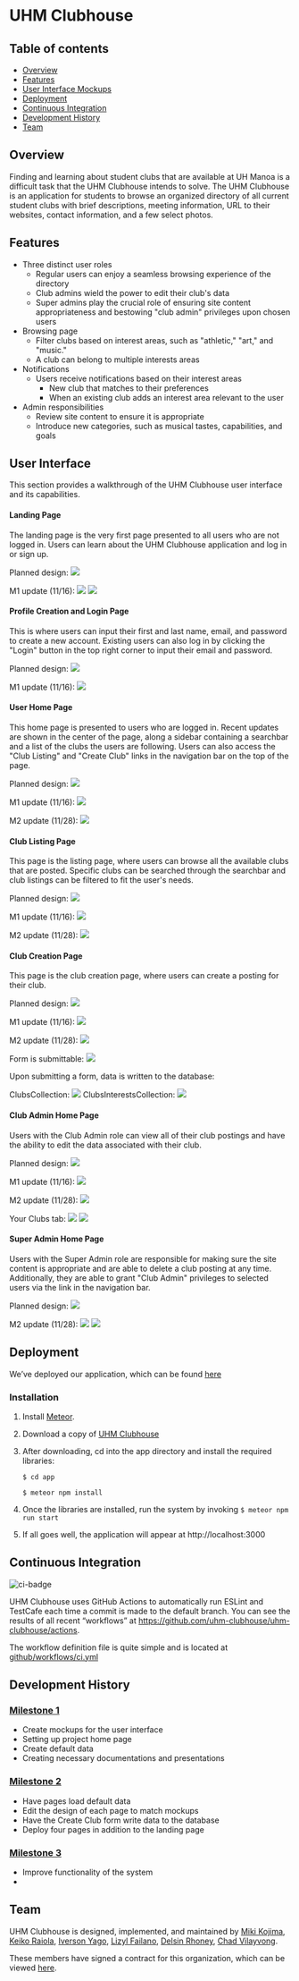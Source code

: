 # UHM Clubhouse

## Table of contents

* [Overview](#overview)
* [Features](#features)
* [User Interface Mockups](#user-interface-mockups)
* [Deployment](#deployment)
* [Continuous Integration](#continuous-integration)
* [Development History](#development-history)
* [Team](#team)


## Overview 
Finding and learning about student clubs that are available at UH Manoa is a difficult task that the UHM Clubhouse intends to solve. The UHM Clubhouse is an application for students to browse an organized directory of all current student clubs with brief descriptions, meeting information, URL to their websites, contact information, and a few select photos.

## Features
* Three distinct user roles
  * Regular users can enjoy a seamless browsing experience of the directory
  * Club admins wield the power to edit their club's data
  * Super admins play the crucial role of ensuring site content appropriateness and bestowing "club admin" privileges upon chosen users
* Browsing page
  * Filter clubs based on interest areas, such as "athletic," "art," and "music." 
  * A club can belong to multiple interests areas
* Notifications
  * Users receive notifications based on their interest areas
    * New club that matches to their preferences
    * When an existing club adds an interest area relevant to the user
* Admin responsibilities
  * Review site content to ensure it is appropriate
  * Introduce new categories, such as musical tastes, capabilities, and goals


## User Interface 
This section provides a walkthrough of the UHM Clubhouse user interface and its capabilities.

#### Landing Page
The landing page is the very first page presented to all users who are not logged in. Users can learn about the UHM Clubhouse application and log in or sign up.

Planned design:
<img src="images/landing.png">

M1 update (11/16):
<img src="images/m1-landing1.png">
<img src="images/m1-landing2.png">


#### Profile Creation and Login Page
This is where users can input their first and last name, email, and password to create a new account. Existing users can also log in by clicking the "Login" button in the top right corner to input their email and password.

Planned design:
<img src="images/signin.png">

M1 update (11/16):
<img src="images/m1-signin.png">

#### User Home Page
This home page is presented to users who are logged in. Recent updates are shown in the center of the page, along a sidebar containing a searchbar and a list of the clubs the users are following. Users can also access the "Club Listing" and "Create Club" links in the navigation bar on the top of the page.

Planned design:
<img src="images/user-landing.png">

M1 update (11/16):
<img src="images/m1-userlanding.png">

M2 update (11/28):
<img src="images/m2-userlanding.png">

#### Club Listing Page
This page is the listing page, where users can browse all the available clubs that are posted. Specific clubs can be searched through the searchbar and club listings can be filtered to fit the user's needs. 

Planned design:
<img src="images/club-listing.png">

M1 update (11/16):
<img src="images/m1-userclublisting.png">

M2 update (11/28):
<img src="images/m2-clublisting.png">

#### Club Creation Page
This page is the club creation page, where users can create a posting for their club. 

Planned design:
<img src="images/create-club.png">

M1 update (11/16):
<img src="images/m1-createclubs.png">

M2 update (11/28):
<img src="images/m2-createclub.png">

Form is submittable:
<img src="images/m2-createclubform.png">


Upon submitting a form, data is written to the database:

ClubsCollection:
<img src="images/m2-write1.png">
ClubsInterestsCollection:
<img src="images/m2-write2.png">

#### Club Admin Home Page
Users with the Club Admin role can view all of their club postings and have the ability to edit the data associated with their club.

Planned design:
<img src="images/edit-club.png">

M1 update (11/16):
<img src="images/m1-useryourclubs.png">

M2 update (11/28):
<img src="images/m2-clubadmin.png">

Your Clubs tab:
<img src="images/m2-editclub.png">
<img src="images/m2-editclubform.png">

#### Super Admin Home Page
Users with the Super Admin role are responsible for making sure the site content is appropriate and are able to delete a club posting at any time. Additionally, they are able to grant "Club Admin" privileges to selected users via the link in the navigation bar.

Planned design:
<img src="images/super-admin.png">

M2 update (11/28):
<img src="images/m2-sadmin.png">
<img src="images/m2-sadminset.png">

## Deployment
We’ve deployed our application, which can be found [here](https://uhm-clubhouse.xyz/)
### Installation
1. Install [Meteor](https://www.meteor.com/install).

2. Download a copy of [UHM Clubhouse](https://github.com/uhm-clubhouse/uhm-clubhouse) 
3. After downloading, cd into the app directory and install the required libraries:

    ``
    $ cd app
    ``

    ``
    $ meteor npm install
    ``
4. Once the libraries are installed, run the system by invoking
    ``
    $ meteor npm run start
    ``
5. If all goes well, the application will appear at http://localhost:3000

## Continuous Integration

![ci-badge](https://github.com/uhm-clubhouse/uhm-clubhouse/workflows/ci-uhm-clubhouse/badge.svg)

UHM Clubhouse uses GitHub Actions to automatically run ESLint and TestCafe each time a commit is made to the default branch. You can see the results of all recent “workflows” at https://github.com/uhm-clubhouse/uhm-clubhouse/actions.

The workflow definition file is quite simple and is located at [github/workflows/ci.yml](https://github.com/uhm-clubhouse/uhm-clubhouse/blob/main/.github/workflows/ci.yml)

## Development History
### [Milestone 1](https://github.com/orgs/uhm-clubhouse/projects/2)
* Create mockups for the user interface
* Setting up project home page
* Create default data
* Creating necessary documentations and presentations

### [Milestone 2](https://github.com/orgs/uhm-clubhouse/projects/5)
* Have pages load default data
* Edit the design of each page to match mockups
* Have the Create Club form write data to the database
* Deploy four pages in addition to the landing page

### [Milestone 3](https://github.com/orgs/uhm-clubhouse/projects/6)
* Improve functionality of the system
* 
     
## Team
UHM Clubhouse is designed, implemented, and maintained by [Miki Kojima](https://github.com/miki-x2), [Keiko Raiola](https://github.com/keikotr), [Iverson Yago](https://github.com/iversony1), [Lizyl Failano](https://github.com/lizylf), [Delsin Rhoney](https://github.com/DelsinRhoney), [Chad Vilayvong](https://github.com/Chadv2). 

These members have signed a contract for this organization, which can be viewed [here](https://docs.google.com/document/d/17iacQBDx85FvQOAC1Jws0_lws82LN-tlW3v9oX7Rp2A/edit?usp=sharing).


